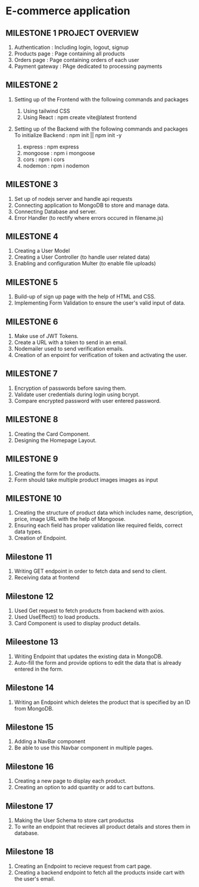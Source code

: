 # E-commerce application

## MILESTONE 1 PROJECT OVERVIEW


  1. Authentication : Including login, logout, signup
  2. Products page : Page containing all products
  3. Orders page : Page containing orders of each user
  4. Payment gateway : PAge dedicated to processing payments

## MILESTONE 2 
1. Setting up of the Frontend with the following commands and packages 
   1. Using tailwind CSS
   2. Using React : npm create vite@latest frontend

2. Setting up of the Backend with the following commands and packages
   To initialize Backend : npm init || npm init -y
   1. express : npm express
   2. mongoose : npm i mongoose
   3. cors : npm i cors
   4. nodemon : npm i nodemon
  
## MILESTONE 3
 1. Set up of nodejs server and handle api requests
 2. Connecting application to MongoDB to store and manage data.
 3. Connecting Database and server.
 4. Error Handler (to rectify where errors occured in filename.js)


## MILESTONE 4
1. Creating a User Model
2. Creating a User Controller (to handle user related data)
3. Enabling and configuration Multer (to enable file uploads)


## MILESTONE 5
1. Build-up of sign up page with the help of HTML and CSS.
2. Implementing Form Validation to ensure the user's valid input of data.


## MILESTONE 6
1. Make use of JWT Tokens.
2. Create a URL with a token to send in an email.
3. Nodemailer used to send verification emails.
4. Creation of an enpoint for verification of token and activating the user.


## MILESTONE 7
1. Encryption of passwords before saving them.
2. Validate user credentials during login using bcrypt.
3. Compare encrypted password with user entered password.


## MILESTONE 8
1. Creating the Card Component.
2. Designing the Homepage Layout.


## MILESTONE 9
1. Creating the form for the products.
2. Form should take multiple product images images as input


## MILESTONE 10
1. Creating the structure of product data which includes name, description, price, image URL with the help of Mongoose.
2. Ensuring each field has proper validation like required fields, correct data types.
3. Creation of Endpoint. 


## Milestone 11
1. Writing GET endpoint in order to fetch data and send to client.
2. Receiving data at frontend

## Milestone 12
1. Used Get request to fetch products from backend with axios.
2. Used UseEffect() to load products.
3. Card Component is used to display product details. 


## Mileestone 13
1. Writing Endpoint that updates the existing data in MongoDB.
2. Auto-fill the form and provide options to edit the data that is already entered in the form.

## Milestone 14
1. Writing an Endpoint which deletes the product that is specified by an ID from MongoDB.

## Milestone 15
1. Adding a NavBar component
2. Be able to use this Navbar component in multiple pages.

## Milestone 16
1. Creating a new page to display each product.
2. Creating an option to add quantity or add to cart buttons.

## Milestone 17
1. Making the User Schema to store cart productss
2. To write an endpoint that recieves all product details and stores them in database.

## Milestone 18
1. Creating an Endpoint to recieve request from cart page.
2. Creating a backend endpoint to fetch all the products inside cart with the user's email. 